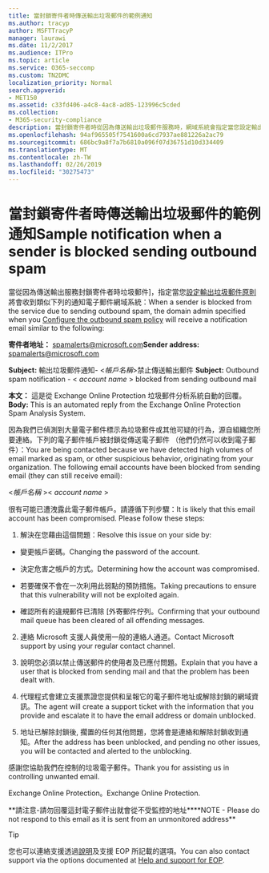 ```yaml
---
title: 當封鎖寄件者時傳送輸出垃圾郵件的範例通知
ms.author: tracyp
author: MSFTTracyP
manager: laurawi
ms.date: 11/2/2017
ms.audience: ITPro
ms.topic: article
ms.service: O365-seccomp
ms.custom: TN2DMC
localization_priority: Normal
search.appverid:
- MET150
ms.assetid: c33fd406-a4c8-4ac8-ad85-123996c5cded
ms.collection:
- M365-security-compliance
description: 當封鎖寄件者時從因為傳送輸出垃圾郵件服務時，網域系統會指定當您設定輸出垃圾郵件原則將會收到類似下列的通知電子郵件：
ms.openlocfilehash: 94af965505f7541600a6cd7937ae881226a2ac79
ms.sourcegitcommit: 686bc9a8f7a7b6810a096f07d36751d10d334409
ms.translationtype: MT
ms.contentlocale: zh-TW
ms.lasthandoff: 02/26/2019
ms.locfileid: "30275473"
---
```

# <a name="sample-notification-when-a-sender-is-blocked-sending-outbound-spam"></a><span data-ttu-id="20b70-103">當封鎖寄件者時傳送輸出垃圾郵件的範例通知</span><span class="sxs-lookup"><span data-stu-id="20b70-103">Sample notification when a sender is blocked sending outbound spam</span></span>

<span data-ttu-id="20b70-104">當從因為傳送輸出服務封鎖寄件者時垃圾郵件]，指定當您[設定輸出垃圾郵件原則](configure-the-outbound-spam-policy.md)將會收到類似下列的通知電子郵件網域系統：</span><span class="sxs-lookup"><span data-stu-id="20b70-104">When a sender is blocked from the service due to sending outbound spam, the domain admin specified when you [Configure the outbound spam policy](configure-the-outbound-spam-policy.md) will receive a notification email similar to the following:</span></span> 
  
 <span data-ttu-id="20b70-105">**寄件者地址：** spamalerts@microsoft.com</span><span class="sxs-lookup"><span data-stu-id="20b70-105">**Sender address:** spamalerts@microsoft.com</span></span> 
  
 <span data-ttu-id="20b70-106">**Subject:** 輸出垃圾郵件通知- \<*帳戶名稱*\>禁止傳送輸出郵件    </span><span class="sxs-lookup"><span data-stu-id="20b70-106">**Subject:** Outbound spam notification - \<  *account name*  \> blocked from sending outbound mail</span></span> 
  
 <span data-ttu-id="20b70-107">**本文：** 這是從 Exchange Online Protection 垃圾郵件分析系統自動的回覆。</span><span class="sxs-lookup"><span data-stu-id="20b70-107">**Body:** This is an automated reply from the Exchange Online Protection Spam Analysis System.</span></span> 
  
<span data-ttu-id="20b70-p101">因為我們已偵測到大量電子郵件標示為垃圾郵件或其他可疑的行為，源自組織您所要連絡。下列的電子郵件帳戶被封鎖從傳送電子郵件 （他們仍然可以收到電子郵件）：</span><span class="sxs-lookup"><span data-stu-id="20b70-p101">You are being contacted because we have detected high volumes of email marked as spam, or other suspicious behavior, originating from your organization. The following email accounts have been blocked from sending email (they can still receive email):</span></span>
  
<span data-ttu-id="20b70-110">\<*帳戶名稱*  \></span><span class="sxs-lookup"><span data-stu-id="20b70-110">\< *account name*  \></span></span> 
  
<span data-ttu-id="20b70-p102">很有可能已遭洩露此電子郵件帳戶。請遵循下列步驟：</span><span class="sxs-lookup"><span data-stu-id="20b70-p102">It is likely that this email account has been compromised. Please follow these steps:</span></span>
  
1. <span data-ttu-id="20b70-113">解決在您藉由這個問題：</span><span class="sxs-lookup"><span data-stu-id="20b70-113">Resolve this issue on your side by:</span></span>
    
  - <span data-ttu-id="20b70-114">變更帳戶密碼。</span><span class="sxs-lookup"><span data-stu-id="20b70-114">Changing the password of the account.</span></span>
    
  - <span data-ttu-id="20b70-115">決定危害之帳戶的方式。</span><span class="sxs-lookup"><span data-stu-id="20b70-115">Determining how the account was compromised.</span></span>
    
  - <span data-ttu-id="20b70-116">若要確保不會在一次利用此弱點的預防措施。</span><span class="sxs-lookup"><span data-stu-id="20b70-116">Taking precautions to ensure that this vulnerability will not be exploited again.</span></span>
    
  - <span data-ttu-id="20b70-117">確認所有的違規郵件已清除 [外寄郵件佇列。</span><span class="sxs-lookup"><span data-stu-id="20b70-117">Confirming that your outbound mail queue has been cleared of all offending messages.</span></span>
    
2. <span data-ttu-id="20b70-118">連絡 Microsoft 支援人員使用一般的連絡人通道。</span><span class="sxs-lookup"><span data-stu-id="20b70-118">Contact Microsoft support by using your regular contact channel.</span></span>
    
3. <span data-ttu-id="20b70-119">說明您必須以禁止傳送郵件的使用者及已應付問題。</span><span class="sxs-lookup"><span data-stu-id="20b70-119">Explain that you have a user that is blocked from sending mail and that the problem has been dealt with.</span></span>
    
4. <span data-ttu-id="20b70-120">代理程式會建立支援票證您提供和呈報它的電子郵件地址或解除封鎖的網域資訊。</span><span class="sxs-lookup"><span data-stu-id="20b70-120">The agent will create a support ticket with the information that you provide and escalate it to have the email address or domain unblocked.</span></span>
    
5. <span data-ttu-id="20b70-121">地址已解除封鎖後, 擱置的任何其他問題，您將會是連絡和解除封鎖收到通知。</span><span class="sxs-lookup"><span data-stu-id="20b70-121">After the address has been unblocked, and pending no other issues, you will be contacted and alerted to the unblocking.</span></span>
    
<span data-ttu-id="20b70-122">感謝您協助我們在控制的垃圾電子郵件。</span><span class="sxs-lookup"><span data-stu-id="20b70-122">Thank you for assisting us in controlling unwanted email.</span></span>
  
<span data-ttu-id="20b70-123">Exchange Online Protection。</span><span class="sxs-lookup"><span data-stu-id="20b70-123">Exchange Online Protection.</span></span>
  
<span data-ttu-id="20b70-124">\*\*請注意-請勿回覆這封電子郵件出就會從不受監控的地址\*\*</span><span class="sxs-lookup"><span data-stu-id="20b70-124">\*\*NOTE - Please do not respond to this email as it is sent from an unmonitored address\*\*</span></span>
  
> [!TIP]
> <span data-ttu-id="20b70-125">您也可以連絡支援透過[說明](eop/help-and-support-for-eop.md)及支援 EOP 所記載的選項。</span><span class="sxs-lookup"><span data-stu-id="20b70-125">You can also contact support via the options documented at [Help and support for EOP](eop/help-and-support-for-eop.md).</span></span> 
  

